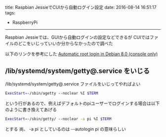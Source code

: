 title: Raspbian JessieでCUIから自動ログイン設定
date: 2016-08-14 16:51:17
tags:
- RaspberryPi
---


Raspbian Jessieでは、GUIから自動ログインの設定などできるが
CUIではファイルのどこをいじっていいか分からなかったので調べた

以下のリンクを参考にした
[Automatic root login in Debian 8.0 (console only)](http://superuser.com/questions/969923/automatic-root-login-in-debian-8-0-console-only)

## /lib/systemd/system/getty@.service をいじる

/lib/systemd/system/getty@.service ファイルをいじってやればよい

```sh /lib/systemd/system/getty@.service
ExecStart=-/sbin/agetty --noclear %I $TERM
```

という行があるので、例えばデフォルトのpiユーザーでログインする場合は以下のように書き換えてあげる

```sh /lib/systemd/system/getty@.service
ExecStart=-/sbin/getty/ --noclear -a pi %I $TERM
```

とする
尚、 -a pi としているのは --autologin pi の意味らしい



